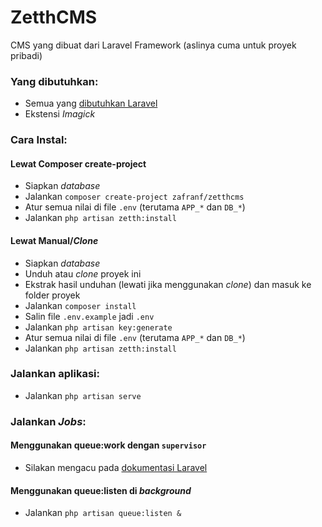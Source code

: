 # ZetthCMS
CMS yang dibuat dari Laravel Framework (aslinya cuma untuk proyek pribadi)

### Yang dibutuhkan:
-   Semua yang [dibutuhkan Laravel](https://laravel.com/docs/6.x#server-requirements)
-   Ekstensi _Imagick_

### Cara Instal:
#### Lewat Composer create-project
-   Siapkan _database_
-   Jalankan `composer create-project zafranf/zetthcms`
-   Atur semua nilai di file `.env` (terutama `APP_*` dan `DB_*`)
-   Jalankan `php artisan zetth:install`
#### Lewat Manual/_Clone_
-   Siapkan _database_
-   Unduh atau _clone_ proyek ini
-   Ekstrak hasil unduhan (lewati jika menggunakan _clone_) dan masuk ke folder proyek
-   Jalankan `composer install`
-   Salin file `.env.example` jadi `.env`
-   Jalankan `php artisan key:generate`
-   Atur semua nilai di file `.env` (terutama `APP_*` dan `DB_*`)
-   Jalankan `php artisan zetth:install`

### Jalankan aplikasi:
-   Jalankan `php artisan serve`

### Jalankan _Jobs_:
#### Menggunakan queue:work dengan `supervisor`
- Silakan mengacu pada [dokumentasi Laravel](https://laravel.com/docs/6.x/queues#supervisor-configuration)
#### Menggunakan queue:listen di _background_
- Jalankan `php artisan queue:listen &`